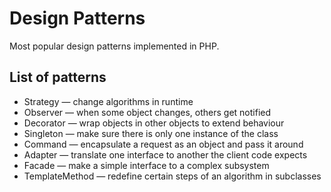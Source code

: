 Design Patterns
===============
Most popular design patterns implemented in PHP.

List of patterns
----------------
* Strategy — change algorithms in runtime
* Observer — when some object changes, others get notified
* Decorator — wrap objects in other objects to extend behaviour
* Singleton — make sure there is only one instance of the class
* Command — encapsulate a request as an object and pass it around
* Adapter — translate one interface to another the client code expects
* Facade — make a simple interface to a complex subsystem
* TemplateMethod — redefine certain steps of an algorithm in subclasses